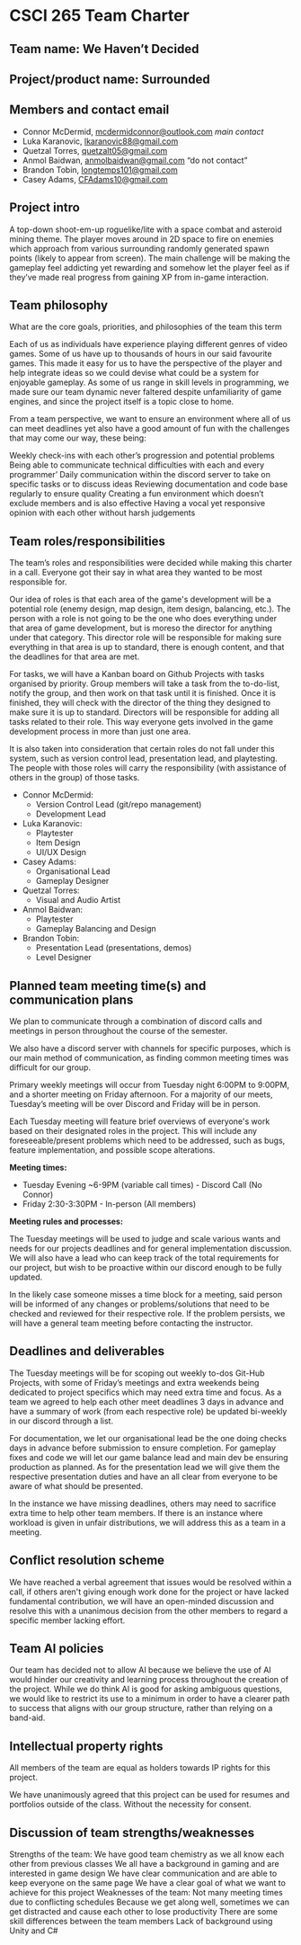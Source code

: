 # CSCI 265 Team Charter

## Team name: We Haven’t Decided

## Project/product name: Surrounded

## Members and contact email

 - Connor McDermid, mcdermidconnor@outlook.com *main contact*
 - Luka Karanovic, lkaranovic88@gmail.com
 - Quetzal Torres, quetzalt05@gmail.com 
 - Anmol Baidwan, anmolbaidwan@gmail.com “do not contact”
 - Brandon Tobin, longtemps101@gmail.com 
 - Casey Adams, CFAdams10@gmail.com 


## Project intro

A top-down shoot-em-up roguelike/lite with a space combat and asteroid mining theme. The player moves around in 2D space to fire on enemies which approach from various surrounding randomly generated spawn points (likely to appear from screen). The main challenge will be making the gameplay feel addicting yet rewarding and somehow let the player feel as if they’ve made real progress from gaining XP from in-game interaction.

## Team philosophy

What are the core goals, priorities, and philosophies of the team this term

Each of us as individuals have experience playing different genres of video games. Some of us have up to thousands of hours in our said favourite games. This made it easy for us to have the perspective of the player and help integrate ideas so we could devise what could be a system for enjoyable gameplay. As some of us range in skill levels in programming, we made sure our team dynamic never faltered despite unfamiliarity of game engines, and since the project itself is a topic close to home.

From a team perspective, we want to ensure an environment where all of us can meet deadlines yet also have a good amount of fun with the challenges that may come our way, these being:

Weekly check-ins with each other’s progression and potential problems
Being able to communicate technical difficulties with each and every programmer’
Daily communication within the discord server to take on specific tasks or to discuss ideas
Reviewing documentation and code base regularly to ensure quality
Creating a fun environment which doesn’t exclude members and is also effective
Having a vocal yet responsive opinion with each other without harsh judgements

## Team roles/responsibilities

The team’s roles and responsibilities were decided while making this charter in a call. Everyone got their say in what area they wanted to be most responsible for.

Our idea of roles is that each area of the game's development will be a potential role (enemy design, map design, item design, balancing, etc.). The person with a role is not going to be the one who does everything under that area of game development, but is moreso the director for anything under that category. This director role will be responsible for making sure everything in that area is up to standard, there is enough content, and that the deadlines for that area are met.

For tasks, we will have a Kanban board on Github Projects with tasks organised by priority. Group members will take a task from the to-do-list, notify the group, and then work on that task until it is finished. Once it is finished, they will check with the director of the thing they designed to make sure it is up to standard. Directors will be responsible for adding all tasks related to their role. This way everyone gets involved in the game development process in more than just one area. 

It is also taken into consideration that certain roles do not fall under this system, such as version control lead, presentation lead, and playtesting. The people with those roles will carry the responsibility (with assistance of others in the group) of those tasks.

 - Connor McDermid:
	- Version Control Lead (git/repo management)
	- Development Lead
 - Luka Karanovic:
	- Playtester	
	- Item Design
	- UI/UX Design
 - Casey Adams:
	- Organisational Lead
	- Gameplay Designer
 - Quetzal Torres: 
	- Visual and Audio Artist
 - Anmol Baidwan: 
	- Playtester
	- Gameplay Balancing and Design
 - Brandon Tobin:
	- Presentation Lead (presentations, demos)
	- Level Designer

## Planned team meeting time(s) and communication plans

We plan to communicate through a combination of discord calls and meetings in person throughout the course of the semester.

We also have a discord server with channels for specific purposes, which is our main method of communication, as finding common meeting times was difficult for our group.

Primary weekly meetings will occur from Tuesday night 6:00PM to 9:00PM, and a shorter meeting on Friday afternoon. For a majority of our meets, Tuesday’s meeting will be over Discord and Friday will be in person.

Each Tuesday meeting will feature brief overviews of everyone's work based on their designated roles in the project. This will include any foreseeable/present problems which need to be addressed, such as bugs, feature implementation, and possible scope alterations.

**Meeting times:**

 - Tuesday Evening ~6-9PM (variable call times) - Discord Call (No Connor)
 - Friday 2:30-3:30PM - In-person (All members)

**Meeting rules and processes:**

The Tuesday meetings will be used to judge and scale various wants and needs for our projects deadlines and for general implementation discussion. We will also have a lead who can keep track of the total requirements for our project, but wish to be proactive within our discord enough to be fully updated. 

In the likely case someone misses a time block for a meeting, said person will be informed of any changes or problems/solutions that need to be checked and reviewed for their respective role. If the problem persists, we will have a general team meeting before contacting the instructor.

## Deadlines and deliverables

The Tuesday meetings will be for scoping out weekly to-dos Git-Hub Projects, with some of Friday’s meetings and extra weekends being dedicated to project specifics which may need extra time and focus. As a team we agreed to help each other meet deadlines 3 days in advance and have a summary of work (from each respective role) be updated bi-weekly in our discord through a list. 

For documentation, we let our organisational lead be the one doing checks days in advance before submission to ensure completion. For gameplay fixes and code we will let our game balance lead and main dev be ensuring production as planned. As for the presentation lead we will give them the respective presentation duties and have an all clear from everyone to be aware of what should be presented.

In the instance we have missing deadlines, others may need to sacrifice extra time to help other team members. If there is an instance where workload is given in unfair distributions, we will address this as a team in a meeting.

## Conflict resolution scheme

We have reached a verbal agreement that issues would be resolved within a call, if others aren't giving enough work done for the project or have lacked fundamental contribution, we will have an open-minded discussion and resolve this with a unanimous decision from the other members to regard a specific member lacking effort.

## Team AI policies

Our team has decided not to allow AI because we believe the use of AI would hinder our creativity and learning process throughout the creation of the project. While we do think AI is good for asking ambiguous questions, we would like to restrict its use to a minimum in order to have a clearer path to success that aligns with our group structure, rather than relying on a band-aid.

## Intellectual property rights

All members of the team are equal as holders towards IP rights for this project. 

We have unanimously agreed that this project can be used for resumes and portfolios outside of the class. Without the necessity for consent.

## Discussion of team strengths/weaknesses

Strengths of the team: 
We have good team chemistry as we all know each other from previous classes
We all have a background in gaming and are interested in game design
We have clear communication and are able to keep everyone on the same page
We have a clear goal of what we want to achieve for this project
Weaknesses of the team: 
Not many meeting times due to conflicting schedules
Because we get along well, sometimes we can get distracted and cause each other to lose productivity
There are some skill differences between the team members
Lack of background using Unity and C#

